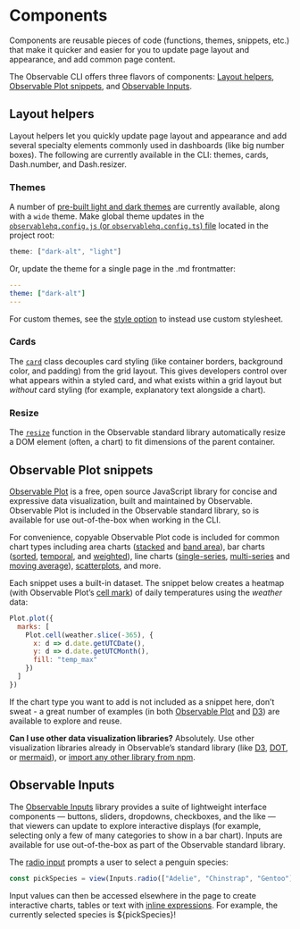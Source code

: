 # Components

Components are reusable pieces of code (functions, themes, snippets, etc.) that make it quicker and easier for you to update page layout and appearance, and add common page content.

The Observable CLI offers three flavors of components: [Layout helpers](#layout-helpers), [Observable Plot snippets](#observable-plot-snippets), and [Observable Inputs](#observable-inputs).

## Layout helpers

Layout helpers let you quickly update page layout and appearance and add several specialty elements commonly used in dashboards (like big number boxes). The following are currently available in the CLI: themes, cards, Dash.number, and Dash.resizer.

### Themes

A number of [pre-built light and dark themes](./config) are currently available, along with a `wide` theme. Make global theme updates in the [`observablehq.config.js` (or `observablehq.config.ts`) file](./config) located in the project root:

```js run=false
theme: ["dark-alt", "light"]
```

Or, update the theme for a single page in the .md frontmatter: 

```yaml
---
theme: ["dark-alt"]
---
```

For custom themes, see the [style option](./config/#style) to instead use custom stylesheet.  

### Cards

The [`card`](./layout/card) class decouples card styling (like container borders, background color, and padding) from the grid layout. This gives developers control over what appears within a styled card, and what exists within a grid layout but *without* card styling (for example, explanatory text alongside a chart).  

### Resize

The [`resize`]() function in the Observable standard library automatically resize a DOM element (often, a chart) to fit dimensions of the parent container.

## Observable Plot snippets

[Observable Plot](https://observablehq.com/plot/) is a free, open source JavaScript library for concise and expressive data visualization, built and maintained by Observable. Observable Plot is included in the Observable standard library, so is available for use out-of-the-box when working in the CLI. 

For convenience, copyable Observable Plot code is included for common chart types including area charts ([stacked](./charts/area#stacked-area-chart) and [band area](./charts/area#band-area-chart)), bar charts ([sorted](./charts/bar#sorted-bar-chart), [temporal](./charts/bar#temporal-bar-chart), and [weighted](./charts/bar#weighted-top-10-bar-chart)), line charts ([single-series](./charts/line#basic-line-chart), [multi-series](./charts/line#multi-series-line-chart) and [moving average](./charts/line#moving-average-line-chart)), [scatterplots](./charts/dot#scatterplot), and more. 

Each snippet uses a built-in dataset. The snippet below creates a heatmap (with Observable Plot’s [cell mark](https://observablehq.com/plot/marks/cell)) of daily temperatures using the *weather* data: 

```js echo
Plot.plot({
  marks: [
    Plot.cell(weather.slice(-365), {
      x: d => d.date.getUTCDate(),
      y: d => d.date.getUTCMonth(),
      fill: "temp_max"
    })
  ]
})
```

If the chart type you want to add is not included as a snippet here, don’t sweat - a great number of examples (in both [Observable Plot](https://observablehq.com/@observablehq/plot-gallery) and [D3](https://observablehq.com/@d3/gallery)) are available to explore and reuse.

**Can I use other data visualization libraries?** Absolutely. Use other visualization libraries already in Observable’s standard library (like [D3](./lib/d3), [DOT](./lib/dot), or [mermaid](./lib/mermaid)), or [import any other library from npm](./javascript/imports).

## Observable Inputs

The [Observable Inputs](./lib/inputs) library provides a suite of lightweight interface components — buttons, sliders, dropdowns, checkboxes, and the like — that viewers can update to explore interactive displays (for example, selecting only a few of many categories to show in a bar chart). Inputs are available for use out-of-the-box as part of the Observable standard library. 

The [radio input](./inputs/radio) prompts a user to select a penguin species: 

```js echo
const pickSpecies = view(Inputs.radio(["Adelie", "Chinstrap", "Gentoo"], {value: "Gentoo", label: "Penguin species:"}))
```

Input values can then be accessed elsewhere in the page to create interactive charts, tables or text with [inline expressions](./javascript#inline-expressions). For example, the currently selected species is ${pickSpecies}!